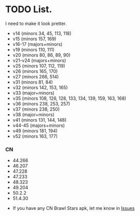 # TODO List.
I need to make it look pretter.
* v14 (minors 34, 45, 113, 118)
* v15 (minors 157, 169)
* v16-17 (majors+minors)
* v19 (minors 110, 111)
* v20 (minors 80, 86, 89, 90)
* v21-v24 (majors+minors)
* v25 (minors 107, 112, 119)
* v26 (minors 165, 170)
* v27 (minors 266, 514)
* v31 (minors 81, 84)
* v32 (minors 142, 153, 165)
* v33 (major+minors)
* v35 (minors 108, 126, 128, 133, 134, 139, 159, 163, 168)
* v36 (minors 238, 253, 257)
* v37 (minors 238, 250)
* v38 (major+minors)
* v41 (minors 131, 144, 148)
* v44-45 (majors+minors)
* v49 (minors 181, 194)
* v52 (minors 163, 177)

### CN

* 44.266
* 46.207
* 47.228
* 47.233
* 48.323
* 49.204
* 50.2.2
* 51.4.30
- If you have any CN Brawl Stars apk, let me know in [Issues](https://github.com/tailsjs/brawl-stars-assets/issues)